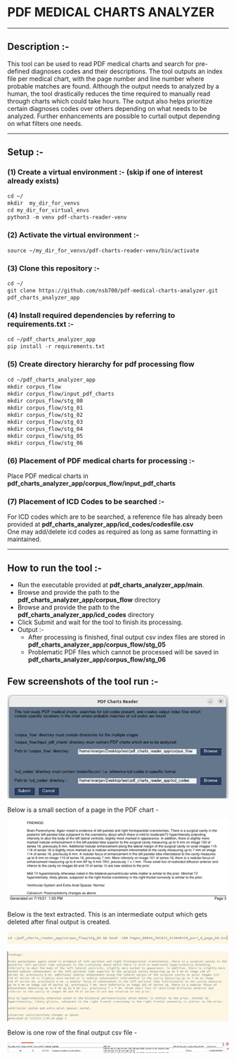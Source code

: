 # PDF MEDICAL CHARTS ANALYZER

***

## Description :-

This tool can be used to read PDF medical charts and search for pre-defined diagnoses codes and their descriptions.
The tool outputs an index file per medical chart, with the page number and line number where probable matches are found. 
Although the output needs to analyzed by a human, the tool drastically reduces the time required to manually read 
through charts which could take hours. The output also helps prioritize certain diagnoses codes over others depending 
on what needs to be analyzed. Further enhancements are possible to curtail output depending on what filters one needs.

***

## Setup :-

### (1) Create a virtual environment :- (skip if one of interest already exists)
```commandline
cd ~/
mkdir  my_dir_for_venvs
cd my_dir_for_virtual_envs
python3 -m venv pdf-charts-reader-venv
```

### (2) Activate the virtual environment :-
```commandline
source ~/my_dir_for_venvs/pdf-charts-reader-venv/bin/activate
```

### (3) Clone this repository :-
```commandline
cd ~/
git clone https://github.com/nsb700/pdf-medical-charts-analyzer.git pdf_charts_analyzer_app
```

### (4) Install required dependencies by referring to requirements.txt :-
```commandline
cd ~/pdf_charts_analyzer_app
pip install -r requirements.txt
```

### (5) Create directory hierarchy for pdf processing flow
```commandline
cd ~/pdf_charts_analyzer_app
mkdir corpus_flow
mkdir corpus_flow/input_pdf_charts
mkdir corpus_flow/stg_00
mkdir corpus_flow/stg_01
mkdir corpus_flow/stg_02
mkdir corpus_flow/stg_03
mkdir corpus_flow/stg_04
mkdir corpus_flow/stg_05
mkdir corpus_flow/stg_06
```

### (6) Placement of PDF medical charts for processing  :-
Place PDF medical charts in **pdf_charts_analyzer_app/corpus_flow/input_pdf_charts**

### (7) Placement of ICD Codes to be searched :-
For ICD codes which are to be searched, a reference file has already been provided at **pdf_charts_analyzer_app/icd_codes/codesfile.csv**  
One may add/delete icd codes as required as long as same formatting in maintained.

***

## How to run the tool :-
* Run the executable provided at **pdf_charts_analyzer_app/main**.
* Browse and provide the path to the **pdf_charts_analyzer_app/corpus_flow** directory
* Browse and provide the path to the **pdf_charts_analyzer_app/icd_codes** directory
* Click Submit and wait for the tool to finish its processing.
* Output :-
  * After processing is finished, final output csv index files are stored in **pdf_charts_analyzer_app/corpus_flow/stg_05** 
  * Problematic PDF files which cannot be processed will be saved in **pdf_charts_analyzer_app/corpus_flow/stg_06**

## Few screenshots of the tool run :-
![img01.png](screenshot_images%2Fimg01.png)

Below is a small section of a page in the PDF chart -

![img02.png](screenshot_images%2Fimg02.png)

Below is the text extracted. This is an intermediate output which gets deleted after final output is created.

![img03.png](screenshot_images%2Fimg03.png)

![img04.png](screenshot_images%2Fimg04.png)

Below is one row of the final output csv file -

![img05.png](screenshot_images%2Fimg05.png)
